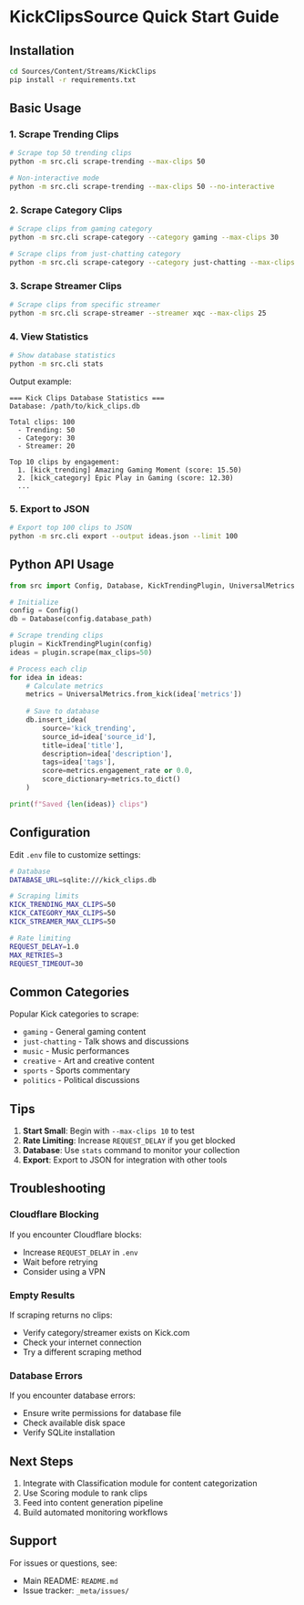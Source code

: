 # KickClipsSource Quick Start Guide

## Installation

```bash
cd Sources/Content/Streams/KickClips
pip install -r requirements.txt
```

## Basic Usage

### 1. Scrape Trending Clips

```bash
# Scrape top 50 trending clips
python -m src.cli scrape-trending --max-clips 50

# Non-interactive mode
python -m src.cli scrape-trending --max-clips 50 --no-interactive
```

### 2. Scrape Category Clips

```bash
# Scrape clips from gaming category
python -m src.cli scrape-category --category gaming --max-clips 30

# Scrape clips from just-chatting category
python -m src.cli scrape-category --category just-chatting --max-clips 20
```

### 3. Scrape Streamer Clips

```bash
# Scrape clips from specific streamer
python -m src.cli scrape-streamer --streamer xqc --max-clips 25
```

### 4. View Statistics

```bash
# Show database statistics
python -m src.cli stats
```

Output example:
```
=== Kick Clips Database Statistics ===
Database: /path/to/kick_clips.db

Total clips: 100
  - Trending: 50
  - Category: 30
  - Streamer: 20

Top 10 clips by engagement:
  1. [kick_trending] Amazing Gaming Moment (score: 15.50)
  2. [kick_category] Epic Play in Gaming (score: 12.30)
  ...
```

### 5. Export to JSON

```bash
# Export top 100 clips to JSON
python -m src.cli export --output ideas.json --limit 100
```

## Python API Usage

```python
from src import Config, Database, KickTrendingPlugin, UniversalMetrics

# Initialize
config = Config()
db = Database(config.database_path)

# Scrape trending clips
plugin = KickTrendingPlugin(config)
ideas = plugin.scrape(max_clips=50)

# Process each clip
for idea in ideas:
    # Calculate metrics
    metrics = UniversalMetrics.from_kick(idea['metrics'])
    
    # Save to database
    db.insert_idea(
        source='kick_trending',
        source_id=idea['source_id'],
        title=idea['title'],
        description=idea['description'],
        tags=idea['tags'],
        score=metrics.engagement_rate or 0.0,
        score_dictionary=metrics.to_dict()
    )

print(f"Saved {len(ideas)} clips")
```

## Configuration

Edit `.env` file to customize settings:

```bash
# Database
DATABASE_URL=sqlite:///kick_clips.db

# Scraping limits
KICK_TRENDING_MAX_CLIPS=50
KICK_CATEGORY_MAX_CLIPS=50
KICK_STREAMER_MAX_CLIPS=50

# Rate limiting
REQUEST_DELAY=1.0
MAX_RETRIES=3
REQUEST_TIMEOUT=30
```

## Common Categories

Popular Kick categories to scrape:
- `gaming` - General gaming content
- `just-chatting` - Talk shows and discussions
- `music` - Music performances
- `creative` - Art and creative content
- `sports` - Sports commentary
- `politics` - Political discussions

## Tips

1. **Start Small**: Begin with `--max-clips 10` to test
2. **Rate Limiting**: Increase `REQUEST_DELAY` if you get blocked
3. **Database**: Use `stats` command to monitor your collection
4. **Export**: Export to JSON for integration with other tools

## Troubleshooting

### Cloudflare Blocking
If you encounter Cloudflare blocks:
- Increase `REQUEST_DELAY` in `.env`
- Wait before retrying
- Consider using a VPN

### Empty Results
If scraping returns no clips:
- Verify category/streamer exists on Kick.com
- Check your internet connection
- Try a different scraping method

### Database Errors
If you encounter database errors:
- Ensure write permissions for database file
- Check available disk space
- Verify SQLite installation

## Next Steps

1. Integrate with Classification module for content categorization
2. Use Scoring module to rank clips
3. Feed into content generation pipeline
4. Build automated monitoring workflows

## Support

For issues or questions, see:
- Main README: `README.md`
- Issue tracker: `_meta/issues/`
